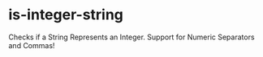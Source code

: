 # is-integer-string
Checks if a String Represents an Integer.  Support for Numeric Separators and Commas!
